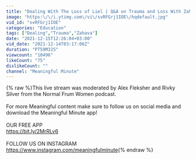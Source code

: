 ```yaml
---
title: "Dealing With The Loss of Liel | Q&A on Trauma and Loss With Zahava Farbman"
image: "https:\/\/i.ytimg.com\/vi\/svRFGrj1IOE\/hqdefault.jpg"
vid_id: "svRFGrj1IOE"
categories: "Education"
tags: ["Dealing","Trauma","Zahava"]
date: "2021-12-15T12:26:04+03:00"
vid_date: "2021-12-14T03:17:06Z"
duration: "PT59M32S"
viewcount: "10496"
likeCount: "75"
dislikeCount: ""
channel: "Meaningful Minute"
---
```

{% raw %}This live stream was moderated by Alex Fleksher and Rivky Silver from the Normal Frum Women podcast.<br /><br />For more Meaningful content make sure to follow us on social media and download the Meaningful Minute app!<br /><br />OUR FREE APP<br /><a rel="nofollow" target="blank" href="https://bit.ly/2MrRLv6">https://bit.ly/2MrRLv6</a><br /><br />FOLLOW US ON INSTAGRAM<br /><a rel="nofollow" target="blank" href="https://www.instagram.com/meaningfulminute">https://www.instagram.com/meaningfulminute</a>{% endraw %}
